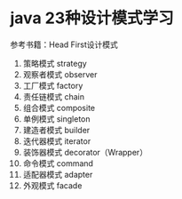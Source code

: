 # java 23种设计模式学习
参考书籍：Head First设计模式

1. 策略模式 strategy
2. 观察者模式 observer
3. 工厂模式 factory
4. 责任链模式 chain
5. 组合模式 composite
6. 单例模式 singleton
7. 建造者模式 builder
8. 迭代器模式 iterator
9. 装饰器模式 decorator（Wrapper）
10. 命令模式 command
11. 适配器模式 adapter
12. 外观模式 facade